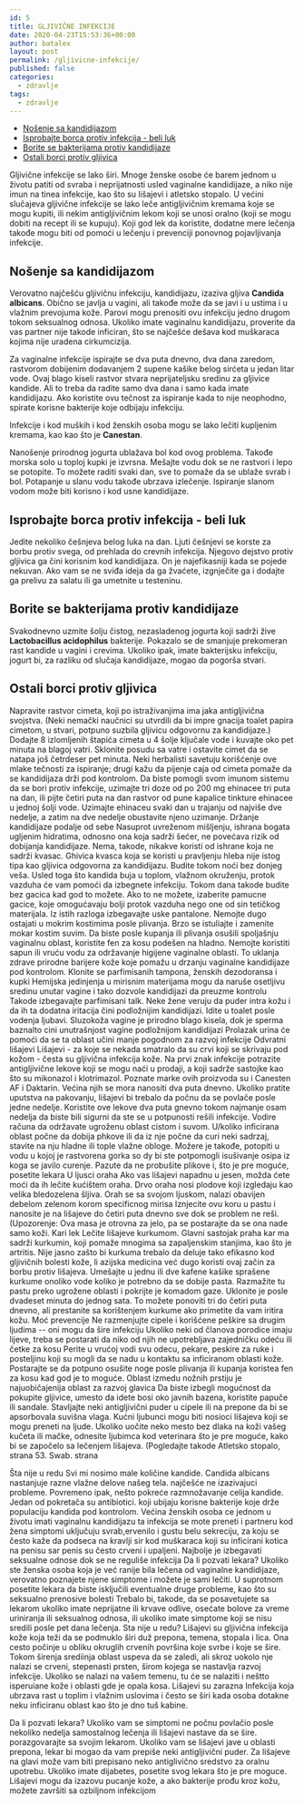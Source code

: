 ```yaml
---
id: 5
title: GLJIVIČNE INFEKCIJE
date: 2020-04-23T15:53:36+00:00
author: batalex
layout: post
permalink: /gljivicne-infekcije/
published: false
categories:
  - zdravlje
tags:
  - zdravlje
---
```

- [Nošenje sa kandidijazom](#no%c5%a1enje-sa-kandidijazom)
- [Isprobajte borca protiv infekcija - beli luk](#isprobajte-borca-protiv-infekcija---beli-luk)
- [Borite se bakterijama protiv kandidijaze](#borite-se-bakterijama-protiv-kandidijaze)
- [Ostali borci protiv gljivica](#ostali-borci-protiv-gljivica)

Gljivične infekcije se lako širi. Mnoge ženske osobe će barem jednom u životu patiti od svraba i neprijatnosti usled vaginalne kandidijaze, a niko nije imun na tinea infekcije, kao što su lišajevi i atletsko stopalo. U većini slučajeva gljivične infekcije se lako leče antigljivičnim kremama koje se mogu kupiti, ili nekim antigljivičnim lekom koji se unosi oralno (koji se mogu dobiti na recept ili se kupuju). Koji god lek da koristite, dodatne mere lečenja takođe mogu biti od pomoći u lečenju i prevenciji ponovnog pojavljivanja infekcije.

## Nošenje sa kandidijazom 

Verovatno najčešću gljivičnu infekciju, kandidijazu, izaziva gljiva **Candida albicans**. Obično se javlja u vagini, ali takođe može da se javi i u ustima i u vlažnim prevojuma kože. Parovi mogu prenositi ovu infekciju jedno drugom tokom seksualnog odnosa. Ukoliko imate vaginalnu kandidijazu, proverite da vas partner nije takode inficiran, što se najčešće dešava kod muškaraca kojima nije uradena cirkumcizija.

Za vaginalne infekcije ispirajte se dva puta dnevno, dva dana zaredom, rastvorom dobijenim dodavanjem 2 supene kašike belog sirćeta u jedan litar vode. Ovaj blago kiseli rastvor stvara neprijateljsku sredinu za gljivice kandide. Ali to treba da radite samo dva dana i samo kada imate kandidijazu. Ako koristite ovu tečnost za ispiranje kada to nije neophodno, spirate korisne bakterije koje odbijaju infekciju.

Infekcije i kod muških i kod ženskih osoba mogu se lako lečiti kupljenim kremama, kao kao što je **Canestan**. 

Nanošenje prirodnog jogurta ublažava bol kod ovog problema. Takođe morska solo u toploj kupki je izvrsna. Mešajte vodu dok se ne rastvori i lepo se potopite. To možete raditi svaki dan, sve to pomaže da se ublaže svrab i bol. Potapanje u slanu vodu takođe ubrzava izlečenje. Ispiranje slanom vodom može biti korisno i kod usne kandidijaze.

## Isprobajte borca protiv infekcija - beli luk 

Jedite nekoliko češnjeva belog luka na dan. Ljuti češnjevi se korste za borbu protiv svega, od prehlada do crevnih infekcija. Njegovo dejstvo protiv gljivica ga čini korisnim kod kandidijaza. On je najefikasniji kada se pojede nekuvan. Ako vam se ne sviđa ideja da ga žvaćete, izgnječite ga i dodajte ga prelivu za salatu ili ga umetnite u testeninu.

## Borite se bakterijama protiv kandidijaze

Svakodnevno uzmite šolju čistog, nezasladenog jogurta koji sadrži žive **Lactobacillus acidophilus** bakterije. Pokazalo se de smanjuje prekomeran rast kandide u vagini i crevima. Ukoliko ipak, imate bakterijsku infekciju, jogurt bi, za razliku od slučaja kandidijaze, mogao da pogorša stvari.

## Ostali borci protiv gljivica

Napravite rastvor cimeta, koji po istraživanjima ima jaka antigljivična svojstva. (Neki nemački naučnici su utvrdili da bi impre gnacija toalet papira cimetom, u stvari, potpuno suzbila gljivicu odgovornu za kandidijaze.) Dodajte 8 izlomljenih štapića cimeta u 4 šolje ključale vode i kuvajte oko pet minuta na blagoj vatri. Sklonite posudu sa vatre i ostavite cimet da se natapa još četrdeser pet minuta. Neki herbalisti savetuju korišćenje ove mlake tečnosti za ispiranje; drugi kažu da pijenje caja od cimeta pomaže da se kandidijaza drži pod kontrolom. 
Da biste pomogli svom imunom sistemu da se bori protiv infekcije, uzimajte tri doze od po 200 mg ehinacee tri puta na dan, ili pijte četiri puta na dan rastvor od pune kapalice tinkture ehinacee u jednoj šolji vode. Uzimajte ehinaceu svaki dan u trajanju od najviše dve nedelje, a zatim na dve nedelje obustavite njeno uzimanje.
Držanje kandidijaze podalje od sebe
Nasuprot uvreženom mišljenju, ishrana bogata ugljenim hidratima, odnosno ona koja sadrži šećer, ne povećava rizik od dobijanja kandidijaze. Nema, takode, nikakve koristi od ishrane koja ne sadrži kvasac. Ghivica kvasca koja se koristi u pravljenju hleba nije istog tipa kao gljivica odgovorna za kandidijazu. 
Budite tokom noći bez donjeg veša. Usled toga što kandida buja u toplom, vlažnom okruženju, protok vazduha će vam pomoći da izbegnete infekciju. Tokom dana takode budite bez gacica kad god to možete. Ako to ne možete, izaberite pamucne gacice, koje omogućavaju bolji protok vazduha nego one od sin tetičkog materijala.
Iz istih razloga izbegavajte uske pantalone. 
Nemojte dugo ostajati u mokrim kostimima posle plivanja. Brzo se istuliajte i zamenite mokar kostim suvim.
Da biste posle kupanja ili plivanja osušili spoljašnju vaginalnu oblast, koristite fen za kosu podešen na hladno.
Nemojte koristiti sapun ili vruću vodu za održavanje higijene vaginalne oblasti. To uklanja zdrave prirodne barijere kože koje pomažu u drzanju vaginalne kandidijaze pod kontrolom. 
Klonite se parfimisanih tampona, ženskih dezodoransa i kupki Hemijska jedinjenja u mirisnim materijama mogu da naruše osetljivu sredinu unutar vagine i tako dozvole kandidijazi da preuzme kontrolu 
Takode izbegavajte parfimisani talk. Neke žene veruju da puder intra kožu i da ih ta dodatna iritacija čini podložnijim kandidijazi. 
Idite u toalet posle vodenja ljubavi. Sluzokoža vagine je prirodno blago kisela, dok je sperma baznalto cini unutrašnjost vagine podložnijom kandidijazi Prolazak urina će pomoći da se ta oblast učini manje pogodnom za razvoj infekcije
Odvratni lišajevi 
Lišajevi - za koje se nekada smatralo da su crvi koji se skrivaju pod kožom - česta su gljivična infekcija kože.
Na prvi znak infekcije potrazite antigljivične lekove koji se mogu naći u prodaji, a koji sadrže sastojke kao što su mikonazol i klotrimazol. Poznate marke ovih proizvoda su i Canesten AF i Daktarin. Većina njih se mora nanositi dva puta dnevno. Ukoliko pratite uputstva na pakovanju, lišajevi bi trebalo da počnu da se povlače posle jedne nedelje. Koristite ove lekove dva puta gnevno tokom najmanje osam nedelja da biste bili sigurni da ste se u potpunosti rešili infekcije.
Vodire računa da održavate ugroženu oblast cistom i suvom.
U/koliko inficirana oblast počne da dobija phkove ili da iz nje počne da curi neki sadrzaj, stavite na nju hladne ili tople vlažne obloge. Možere je takođe, potopiti u vodu u kojoj je rastvorena gorka so dy bi ste  potpomogli isušivanje osipa iz koga se javilo curenje. Pazute da ne probušite plikove i, što je pre moguće, posetite lekara
U ljusci oraha
Ako vas lišajevi  napadnu u jesen, možda ćete moći da ih lečite kućištem oraha. Drvo oraha nosi plodove koji izgledaju kao velika bledozelena šljiva. Orah se sa svojom ljuskom, nalazi  obavijen debelom zelenom korom specificnog mirisa Iznjecite ovu koru u pastu i nanosite je na lišajeve do četiri puta dnevno sve dok se problem ne reši. (Upozorenje: Ova masa je otrovna za jelo, pa se postarajte da se ona nade samo koži.
Kari lek
Lečite lišajeve kurkumom. Glavni sastojak praha kar ma sadrži kurkumin, koji pomaže mnogima sa zapaljenskim stanjima, kao što je artritis. Nije jasno zašto bi kurkuma trebalo da deluje tako efikasno kod gljivičnih bolesti kože, li azijska medicina već dugo koristi ovaj začin za borbu protiv lišajeva. Umešajte u jednu ili dve kafene kašike sprašene kurkume onoliko vode koliko je potrebno da se dobije pasta. Razmažite tu pastu preko ugrožene oblasti i pokrijte je komadom gaze. Uklonite je posle dvadeset minuta do jednog sata. To možete ponoviti tri do četiri puta dnevno, ali prestanite sa korištenjem kurkume ako primetite da vam iritira kožu.
Moć prevencije 
Ne razmenjujte cipele i korišćene peškire sa drugim ljudima -- oni mogu da šire infekciju
Ukoliko neki od članova porodice imaju lijeve, treba se postarati da niko od njih ne upotrebljava zajedničku odeću ili četke za kosu
Perite u vrućoj vodi svu odecu, pekare, peskire za ruke i posteljinu koji su mogli da se nadu u kontaktu sa inficiranom oblasti kože. 
Postarajte se da potpuno osušite noge posle plivanja ili kupanja koristea fen za kosu kad god je to moguće. Oblast izmedu nožnih prstiju je najuobičajenija oblast za razvoj glavica 
Da biste izbegli mogućnost da pokupite gljivice, umesto da idete bosi oko javnih bazena, koristite papuče ili sandale. 
Stavljajte neki antigljivični puder u cipele ili na prepone da bi se apsorbovala suvišna vlaga. 
Kućni ljubunci mogu biti nosioci lišajeva koji se mogu preneti na ljude. Ukoliko uočite neko mesto bez dlaka na koži vašeg kučeta ili mačke, odnesite ljubimca kod veterinara što je pre moguće, kako bi se započelo sa lečenjem lišajeva.
(Pogledajte takode Atletsko stopalo, strana 53. Swab. strana

Šta nije u redu
Svi mi nosimo male količine kandide. Candida albicans nastanjuje razne vlažne delove našeg tela. najčešće ne izazivajuci probleme. Povremeno ipak, nešto pokreće razmnožavanje celija kandide. Jedan od pokretača su antibiotici. koji ubijaju korisne bakterije koje drže populaciju kandida pod kontrolom. Većina ženskih osoba ce jednom u životu imati vaginalnu kandidijazu
ta infekcija se mote preneti i partneru kod žena simptomi uključuju svrab,ervenilo i gustu belu sekreciju, za koju se često kaže da podseca na kravlji sir kod muškaraca koji su inficirani kotica na penisu
sar penis su često crveni i upaljeni. Najbolje je izbegavati seksualne odnose dok se ne reguliše infekcija
Da li pozvati lekara? 
Ukoliko ste ženska osoba koja je već ranije bila lečena od vaginalne kandidijaze, verovatno poznajete njene simptome i možete je sami lečiti. U suprotnom posetite lekara da biste isključili eventualne druge probleme, kao što su seksualno prenosive bolesti Trebalo bi, takode, da se posavetujete sa lekarom ukoliko imate neprijatne ili krvave odlive, osećate bolove za vreme uriniranja ili seksualnog odnosa, ili ukoliko imate simptome koji se nisu sredili posle pet dana lečenja.
Sta nije u redu?
Lišajevi su gljivična infekcija kože koja teži da se podmuklo širi duž prepona, temena, stopala i lica. Ona cesto počinje u obliku okruglih crvenih površina koje svrbe i koje se šire. Tokom širenja srediinja oblast uspeva da se zaledi, ali skroz uokolo nje nalazi se crveni, stepenasti prsten, širom kojega se nastavlja razvoj infekcije. Ukoliko se nalazi na vašem temenu, tu će se nalaziti i neštto isperuiane kože i oblasti gde je opala kosa. Lišajevi su zarazna Infekcija koja ubrzava rast u toplim i vlažnim uslovima i često se širi kada osoba dotakne neku inficiranu oblast kao što je dno tuš kabine.

Da li pozvati lekara? 
Ukoliko vam se simptomi ne počnu povlačio posle nekoliko nedelja samostalnog lečenja ili lišajevi nastave da se šire. porazgovarajte sa svojim lekarom. Ukoliko vam se lišajevi jave u oblasti prepona, lekar bi mogao da vam prepiše neki antigljivični puder. Za lišajeve na glavi može vam biti prepisano neko antiglivično sredstvo za oralnu upotrebu. Ukoliko imate dijabetes, posetite svog lekara što je pre moguce. Lišajevi mogu da izazovu pucanje kože, a ako bakterije prođu kroz kožu, možete završiti sa ozbiljnom infekcijom
